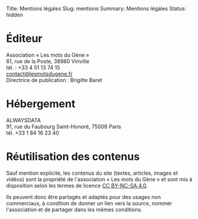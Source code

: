 Title: Mentions légales
Slug: mentions
Summary: Mentions légales
Status: hidden

# Éditeur

<p>
  Association « Les mots du Gène »<br>
  61, rue de la Poste, 38980 Viriville<br>
  tél. : +33 4 51 13 74 15<br>
  <a href="mailto:contact@lesmotsdugene.fr">contact@lesmotsdugene.fr</a><br>
  Directrice de publication : Brigitte Baret
</p>

# Hébergement

<p>
  ALWAYSDATA<br>
  91, rue du Faubourg Saint-Honoré, 75008 Paris<br>
  tél. +33 1 84 16 23 40
</p>

# Réutilisation des contenus

Sauf mention explicite, les contenus du site (textes, articles, images
et vidéos) sont la propriété de l'association « Les mots du Gène » et
sont mis à disposition selon les termes de licence <a
href="http://creativecommons.org/licenses/by-nc-sa/4.0/deed.fr"
target="_blank" rel="license noopener noreferrer"
style="display:inline-block;"> CC BY-NC-SA 4.0</a>.

Ils peuvent donc être partagés et adaptés pour des usages non
commerciaux, à condition de donner un lien vers la source, nommer
l'association et de partager dans les mêmes conditions.
